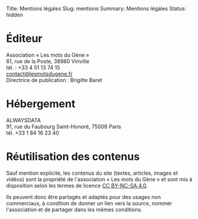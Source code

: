 Title: Mentions légales
Slug: mentions
Summary: Mentions légales
Status: hidden

# Éditeur

<p>
  Association « Les mots du Gène »<br>
  61, rue de la Poste, 38980 Viriville<br>
  tél. : +33 4 51 13 74 15<br>
  <a href="mailto:contact@lesmotsdugene.fr">contact@lesmotsdugene.fr</a><br>
  Directrice de publication : Brigitte Baret
</p>

# Hébergement

<p>
  ALWAYSDATA<br>
  91, rue du Faubourg Saint-Honoré, 75008 Paris<br>
  tél. +33 1 84 16 23 40
</p>

# Réutilisation des contenus

Sauf mention explicite, les contenus du site (textes, articles, images
et vidéos) sont la propriété de l'association « Les mots du Gène » et
sont mis à disposition selon les termes de licence <a
href="http://creativecommons.org/licenses/by-nc-sa/4.0/deed.fr"
target="_blank" rel="license noopener noreferrer"
style="display:inline-block;"> CC BY-NC-SA 4.0</a>.

Ils peuvent donc être partagés et adaptés pour des usages non
commerciaux, à condition de donner un lien vers la source, nommer
l'association et de partager dans les mêmes conditions.
